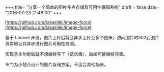 +++
title= "分享一个简单的图片多点存储及可用性保障系统"
draft = false
date= "2016-07-23 21:48:00"
+++

[https://github.com/takashiki/image-force](https://github.com/takashiki/image-force)

基于 Laravel 开发，图片上传后将会异步上传至多个图床，访问图片时302到图片真实地址并异步进行图片可用性检测。

实现基本功能后就不想继续写了（葛优瘫），后续可能继续完善。

专门为小站点设计的图片存储方案，不适合其他场景。